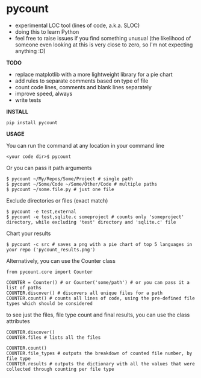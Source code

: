 pycount
=======

* experimental LOC tool (lines of code, a.k.a. SLOC)
* doing this to learn Python
* feel free to raise issues if you find something unusual (the likelihood of someone even looking at this is
very close to zero, so I'm not expecting anything :D)

**TODO**
* replace matplotlib with a more lightweight library for a pie chart
* add rules to separate comments based on type of file
* count code lines, comments and blank lines separately
* improve speed, always
* write tests

**INSTALL**
```
pip install pycount
```

**USAGE**

You can run the command at any location in your command line
```
<your code dir>$ pycount
```

Or you can pass it path arguments 
```
$ pycount ~/My/Repos/Some/Project # single path
$ pycount ~/Some/Code ~/Some/Other/Code # multiple paths
$ pycount ~/some.file.py # just one file
```

Exclude directories or files (exact match)
```
$ pycount -e test,external
$ pycount -e test,sqlite.c someproject # counts only 'someproject' directory, while excluding 'test' directory and 'sqlite.c' file
```

Chart your results
```
$ pycount -c src # saves a png with a pie chart of top 5 languages in your repo ('pycount_results.png')
```

Alternatively, you can use the Counter class
```
from pycount.core import Counter

COUNTER = Counter() # or Counter('some/path') # or you can pass it a list of paths
COUNTER.discover() # discovers all unique files for a path
COUNTER.count() # counts all lines of code, using the pre-defined file types which should be considered
```

to see just the files, file type count and final results, you can use the class attributes
```
COUNTER.discover()
COUNTER.files # lists all the files

COUNTER.count()
COUNTER.file_types # outputs the breakdown of counted file number, by file type
COUNTER.results # outputs the dictionary with all the values that were collected through counting per file type
```
